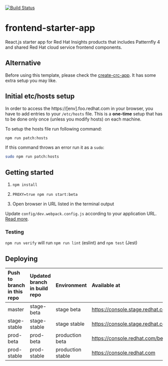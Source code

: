 [![Build Status](https://travis-ci.org/RedHatInsights/frontend-starter-app.svg?branch=master)](https://travis-ci.org/RedHatInsights/frontend-starter-app)

# frontend-starter-app

React.js starter app for Red Hat Insights products that includes Patternfly 4 and shared Red Hat cloud service frontend components.

## Alternative

Before using this template, please check the [create-crc-app](https://github.com/RedHatInsights/frontend-components/blob/master/packages/docs/pages/ui-onboarding/create-crc-app.md). It has some extra setup you may like.

## Initial etc/hosts setup

In order to access the https://[env].foo.redhat.com in your browser, you have to add entries to your `/etc/hosts` file. This is a **one-time** setup that has to be done only once (unless you modify hosts) on each machine.

To setup the hosts file run following command:
```bash
npm run patch:hosts
```

If this command throws an error run it as a `sudo`:
```bash
sudo npm run patch:hosts
```

## Getting started

1. ```npm install```

2. ```PROXY=true npm run start:beta```

3. Open browser in URL listed in the terminal output

Update `config/dev.webpack.config.js` according to your application URL. [Read more](https://github.com/RedHatInsights/frontend-components/tree/master/packages/config#useproxy).

### Testing

`npm run verify` will run `npm run lint` (eslint) and `npm test` (Jest)

## Deploying

| Push to branch in this repo  | Updated branch in build repo  | Environment       | Available at
| :--------------------------- | :---------------------------- | :---------------- | :-----------
| master                       | stage-beta                    | stage beta        | https://console.stage.redhat.com/beta
| stage-stable                 | stage-stable                  | stage stable      | https://console.stage.redhat.com
| prod-beta                    | prod-beta                     | production beta   | https://console.redhat.com/beta 
| prod-stable                  | prod-stable                   | production stable | https://console.redhat.com
